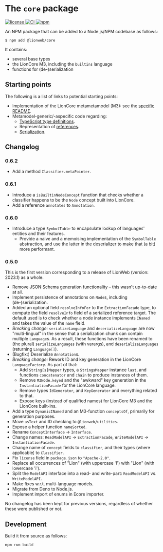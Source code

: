 # The `core` package

[![license](https://img.shields.io/badge/License-Apache%202.0-green.svg?style=flat)
](./LICENSE)
[![CI](https://github.com/LionWeb-io/lionweb-typescript/actions/workflows/test.yaml/badge.svg)
](https://github.com/LionWeb-io/lionweb-typescript/actions/workflows/test.yaml)
[![npm](https://img.shields.io/npm/v/%40lionweb%2Fcore?label=%40lionweb%2Fcore)
](https://www.npmjs.com/package/@lionweb/core)

An NPM package that can be added to a Node.js/NPM codebase as follows:

```shell
$ npm add @lionweb/core
```
It contains:

* several base types
* the LionCore M3, including the `builtins` language
* functions for (de-)serialization


## Starting points

The following is a list of links to potential starting points:

* Implementation of the LionCore metametamodel (M3): see the [specific README](src/m3/README.md).
* Metamodel-generic/-aspecific code regarding:
  * [TypeScript type definitions](src/types.ts).
  * Representation of [references](src/references.ts).
  * [Serialization](src/serialization.ts).


## Changelog

### 0.6.2

* Add a method `Classifier.metaPointer`.

### 0.6.1

* Introduce a `isBuiltinNodeConcept` function that checks whether a classifier happens to be the `Node` concept built into LionCore.
* Add a reference `annotates` to `Annotation`.

### 0.6.0

* Introduce a type `SymbolTable` to encapsulate lookup of languages' entities and their features.
  * Provide a naive and a memoising implementation of the `SymbolTable` abstraction, and use the latter in the deserializer to make that (a bit) more performant.

### 0.5.0

This is the first version corresponding to a release of LionWeb (version: 2023.1) as a whole.

* Remove JSON Schema generation functionality – this wasn't up-to-date at all.
* Implement persistence of annotations on `Node`s, including (de-)serialization.
* Added an optional field `resolveInfoFor` to the `ExtractionFacade` type, to compute the field `resolveInfo` field of a serialized reference target.
  The default used is to check whether a node instance implements `INamed` and takes the value of the `name` field.
* _Breaking change:_ `serializeLanguage` and `deserializeLanguage` are now "multi-lingual" in the sense that a serialization chunk can contain multiple `Language`s.
  As a result, these functions have been renamed to (the plural) `serializeLanguages` (with varargs), and `deserializeLanguages` (returning `Language[]`).
* (Bugfix:) Deserialize `Annotation`s.
* _Breaking change:_ Rework ID and key generation in the LionCore `LanguageFactory`.
  As part of that:
  * Add `String[s]Mapper` types, a `StringsMapper` instance `last`, and functions `concatenator` and `chain` to produce instances of them.
  * Remove `M3Node.keyed` and the "awkward" key generation in the `InstantiationFacade` for the LionCore language.
  * Remove types `IdGenerator`, and `KeyGenerator` and everything related to that.
  * Expose keys (instead of qualified names) for LionCore M3 and the LionCore built-ins.
* Add a type `DynamicINamed` and an M3-function `conceptsOf`, primarily for generation purposes.
* Move `asText` and ID checking to `@lionweb/utilities`.
* Expose a helper function `nameSorted`.
* Rename `ConceptInterface` &rarr; `Interface`.
* Change names: `ReadModelAPI` &rarr; `ExtractionFacade`, `WriteModelAPI` &rarr; `InstantiationFacade`.
* Change name of `concept` fields to `classifier`, and their types (where applicable) to `Classifier`.
* Fix `license` field in `package.json` to `"Apache-2.0"`.
* Replace all occurrences of "LIon" (with uppercase 'I') with "Lion" (with lowercase 'i').
* Split the `ModelAPI` interface into a read- and write-part: `ReadModelAPI` vs. `WriteModelAPI`.
* Make fixes w.r.t. multi-language models.
* Migrate from Deno to Node.js.
* Implement import of enums in Ecore importer.

No changelog has been kept for previous versions, regardless of whether these were published or not.


## Development

Build it from source as follows:

```shell
npm run build
```

